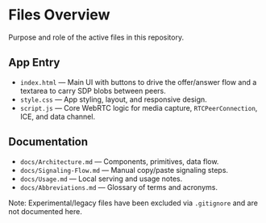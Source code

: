 # Files Overview

Purpose and role of the active files in this repository.

## App Entry

- `index.html` — Main UI with buttons to drive the offer/answer flow and a textarea to carry SDP blobs between peers.
- `style.css` — App styling, layout, and responsive design.
- `script.js` — Core WebRTC logic for media capture, `RTCPeerConnection`, ICE, and data channel.

## Documentation

- `docs/Architecture.md` — Components, primitives, data flow.
- `docs/Signaling-Flow.md` — Manual copy/paste signaling steps.
- `docs/Usage.md` — Local serving and usage notes.
- `docs/Abbreviations.md` — Glossary of terms and acronyms.

Note: Experimental/legacy files have been excluded via `.gitignore` and are not documented here.
